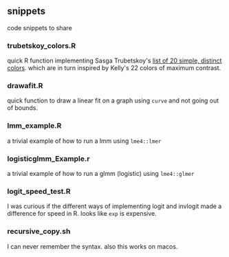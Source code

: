 ## snippets

code snippets to share

### trubetskoy_colors.R
quick R function implementing Sasga Trubetskoy's [list of 20 simple, distinct colors](https://sashat.me/2017/01/11/list-of-20-simple-distinct-colors/). which are in turn inspired by Kelly's 22 colors of maximum contrast.

### drawafit.R
quick function to draw a linear fit on a graph using `curve` and not going out of bounds.

### lmm_example.R
a trivial example of how to run a lmm using `lme4::lmer`

### logisticglmm_Example.r
a trivial example of how to run a glmm (logistic) using `lme4::glmer`

### logit_speed_test.R
I was curious if the different ways of implementing logit and invlogit made a difference for speed in R. looks like `exp` is expensive.

### recursive_copy.sh
I can never remember the syntax. also this works on macos.

